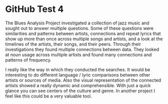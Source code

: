 # GitHub Test 4

The Blues Analysis Project investigated a collection of jazz music and sought out to answer multiple questions. Some of these questions were similarities and patterns between artists, connections and repeat lyrics that show up more than once across multiple songs and artists, and a look at the timelines of the artists, their songs, and their peers. Through their investigations they found multiple connections between data. They looked at noun usage across multiple artists and found many connections and patterns of frequency. 


I really like the way in which they conducted the searches. It would be interesting to do different language / lyric comparisons between other artists or sources of media. Also the visual representation of the connected artists showed a really dynamic and comprehensible. With just a quick glance you can see centers of the culture and genre. In another project I feel like this could be a very valuable tool.